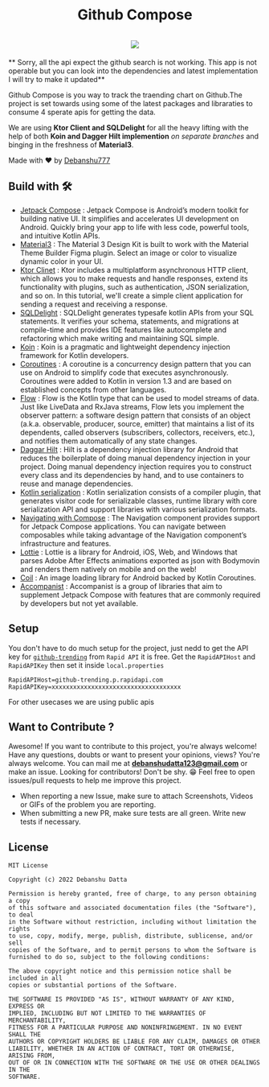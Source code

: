 <h1 align="center">
Github Compose
<br>
<br>
<img src="https://github.com/Debanshu777/Compose-Github/blob/master/assets/GithubCompose.gif" />
</h1>

** Sorry, all the api expect the github search is not working. This app is not operable but you can look into the dependencies and latest implementation I will try to make it updated**
<p>
Github Compose is you way to track the traending chart on Github.The project is set towards using some of the latest packages and libraraties to consume 4 sperate apis for getting the data.</p>
<p>We are using <b>Ktor Client and SQLDelight</b> for all the heavy lifting with the help of both <b>Koin and Dagger Hilt implemention</b> <i>on separate branches</i> and binging in the freshness of <b>Material3</b>.</p>
<p>Made with ❤️ by <a href="https://github.com/Debanshu777">Debanshu777</a></p>

## Build with 🛠
- <a href="https://developer.android.com/jetpack/compose">Jetpack Compose</a> : Jetpack Compose is Android’s modern toolkit for building native UI. It simplifies and accelerates UI development on Android. Quickly bring your app to life with less code, powerful tools, and intuitive Kotlin APIs.
- <a href="https://m3.material.io/">Material3</a> : The Material 3 Design Kit is built to work with the Material Theme Builder Figma plugin. Select an image or color to visualize dynamic color in your UI.
- <a href="https://ktor.io/docs/getting-started-ktor-client.html">Ktor Clinet</a> : Ktor includes a multiplatform asynchronous HTTP client, which allows you to make requests and handle responses, extend its functionality with plugins, such as authentication, JSON serialization, and so on. In this tutorial, we'll create a simple client application for sending a request and receiving a response.
- <a href="https://cashapp.github.io/sqldelight/">SQLDelight</a> : SQLDelight generates typesafe kotlin APIs from your SQL statements. It verifies your schema, statements, and migrations at compile-time and provides IDE features like autocomplete and refactoring which make writing and maintaining SQL simple.
- <a href="https://insert-koin.io/">Koin</a> : Koin is a pragmatic and lightweight dependency injection framework for Kotlin developers.
- <a href="https://kotlinlang.org/docs/coroutines-overview.html">Coroutines</a> : A coroutine is a concurrency design pattern that you can use on Android to simplify code that executes asynchronously. Coroutines were added to Kotlin in version 1.3 and are based on established concepts from other languages.
- <a href="https://developer.android.com/kotlin/flow">Flow</a> : Flow is the Kotlin type that can be used to model streams of data. Just like LiveData and RxJava streams, Flow lets you implement the observer pattern: a software design pattern that consists of an object (a.k.a. observable, producer, source, emitter) that maintains a list of its dependents, called observers (subscribers, collectors, receivers, etc.), and notifies them automatically of any state changes. 
- <a href="https://developer.android.com/training/dependency-injection/hilt-android">Daggar Hilt</a> : Hilt is a dependency injection library for Android that reduces the boilerplate of doing manual dependency injection in your project. Doing manual dependency injection requires you to construct every class and its dependencies by hand, and to use containers to reuse and manage dependencies.
- <a href="https://github.com/Kotlin/kotlinx.serialization">Kotlin serialization</a> : Kotlin serialization consists of a compiler plugin, that generates visitor code for serializable classes, runtime library with core serialization API and support libraries with various serialization formats.
- <a href="https://developer.android.com/jetpack/compose/navigation">Navigating with Compose</a> : The Navigation component provides support for Jetpack Compose applications. You can navigate between composables while taking advantage of the Navigation component’s infrastructure and features.
- <a href="http://airbnb.io/lottie/#/android-compose">Lottie</a> : Lottie is a library for Android, iOS, Web, and Windows that parses Adobe After Effects animations exported as json with Bodymovin and renders them natively on mobile and on the web!
- <a href="https://coil-kt.github.io/coil/">Coil</a> : An image loading library for Android backed by Kotlin Coroutines.
- <a href="https://github.com/google/accompanist">Accompanist</a> : Accompanist is a group of libraries that aim to supplement Jetpack Compose with features that are commonly required by developers but not yet available.

## Setup
You don't have to do much setup for the project, just nedd to get the API key for <a href="https://rapidapi.com/targaryen.akane/api/github-trending">`github-trending`</a> from `Rapid API` it is free. Get the `RapidAPIHost` and `RapidAPIKey` then set it inside `local.properties`
```
RapidAPIHost=github-trending.p.rapidapi.com
RapidAPIKey=xxxxxxxxxxxxxxxxxxxxxxxxxxxxxxxxxxxx
```
For other usecases we are using public apis


## Want to Contribute ?
Awesome! If you want to contribute to this project, you're always welcome!
Have any questions, doubts or want to present your opinions, views? You're always welcome. You can mail me at <b>debanshudatta123@gmail.com</b> or make an issue.
Looking for contributors! Don't be shy. 😁 Feel free to open issues/pull requests to help me improve this project.

- When reporting a new Issue, make sure to attach Screenshots, Videos or GIFs of the problem you are reporting.
- When submitting a new PR, make sure tests are all green. Write new tests if necessary.

## License
```
MIT License

Copyright (c) 2022 Debanshu Datta

Permission is hereby granted, free of charge, to any person obtaining a copy
of this software and associated documentation files (the "Software"), to deal
in the Software without restriction, including without limitation the rights
to use, copy, modify, merge, publish, distribute, sublicense, and/or sell
copies of the Software, and to permit persons to whom the Software is
furnished to do so, subject to the following conditions:

The above copyright notice and this permission notice shall be included in all
copies or substantial portions of the Software.

THE SOFTWARE IS PROVIDED "AS IS", WITHOUT WARRANTY OF ANY KIND, EXPRESS OR
IMPLIED, INCLUDING BUT NOT LIMITED TO THE WARRANTIES OF MERCHANTABILITY,
FITNESS FOR A PARTICULAR PURPOSE AND NONINFRINGEMENT. IN NO EVENT SHALL THE
AUTHORS OR COPYRIGHT HOLDERS BE LIABLE FOR ANY CLAIM, DAMAGES OR OTHER
LIABILITY, WHETHER IN AN ACTION OF CONTRACT, TORT OR OTHERWISE, ARISING FROM,
OUT OF OR IN CONNECTION WITH THE SOFTWARE OR THE USE OR OTHER DEALINGS IN THE
SOFTWARE.
```
